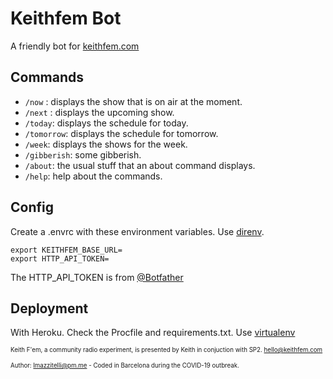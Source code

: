 # Keithfem Bot
A friendly bot for [keithfem.com](https://www.keithfem.com/)

## Commands
* `/now` : displays the show that is on air at the moment.
* `/next` : displays the upcoming show.
* `/today`: displays the schedule for today.
* `/tomorrow`: displays the schedule for tomorrow.
* `/week`: displays the shows for the week.
* `/gibberish`: some gibberish.
* `/about`: the usual stuff that an about command displays.
* `/help`: help about the commands.

## Config
Create a .envrc with these environment variables. Use [direnv](https://direnv.net/).

```
export KEITHFEM_BASE_URL=
export HTTP_API_TOKEN=
```

The HTTP_API_TOKEN is from [@Botfather](https://web.telegram.org/#/im?p=@BotFather)

## Deployment

With Heroku. Check the Procfile and requirements.txt. Use [virtualenv](https://virtualenv.pypa.io/en/stable/)

<sub><sup>Keith F'em, a community radio experiment, is presented by Keith in conjuction with SP2. hello@keithfem.com</sup></sub>

<sub><sup>Author: lmazzitelli@pm.me - Coded in Barcelona during the COVID-19 outbreak.</sup></sub>
